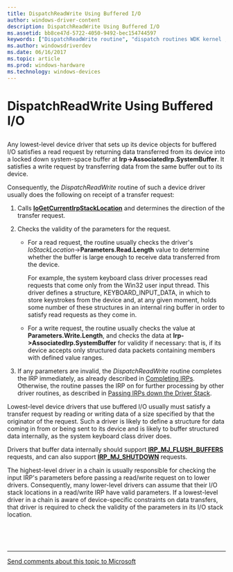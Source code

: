 ```yaml
---
title: DispatchReadWrite Using Buffered I/O
author: windows-driver-content
description: DispatchReadWrite Using Buffered I/O
ms.assetid: bb8ce47d-5722-4050-9492-bec154744597
keywords: ["DispatchReadWrite routine", "dispatch routines WDK kernel , DispatchReadWrite routine", "read/write dispatch routines WDK kernel", "IRP_MJ_WRITE I/O function codes", "IRP_MJ_READ I/O function codes", "data transfers WDK kernel , read/write dispatch routines", "transferring data WDK kernel , read/write dispatch routines", "buffered I/O WDK kernel", "I/O WDK kernel , buffered"]
ms.author: windowsdriverdev
ms.date: 06/16/2017
ms.topic: article
ms.prod: windows-hardware
ms.technology: windows-devices
---
```


# DispatchReadWrite Using Buffered I/O


## <a href="" id="ddk-dispatchreadwrite-using-buffered-i-o-kg"></a>


Any lowest-level device driver that sets up its device objects for buffered I/O satisfies a read request by returning data transferred from its device into a locked down system-space buffer at **Irp-&gt;AssociatedIrp.SystemBuffer**. It satisfies a write request by transferring data from the same buffer out to its device.

Consequently, the *DispatchReadWrite* routine of such a device driver usually does the following on receipt of a transfer request:

1.  Calls [**IoGetCurrentIrpStackLocation**](https://msdn.microsoft.com/library/windows/hardware/ff549174) and determines the direction of the transfer request.

2.  Checks the validity of the parameters for the request.

    -   For a read request, the routine usually checks the driver's *IoStackLocation*-&gt;**Parameters.Read.Length** value to determine whether the buffer is large enough to receive data transferred from the device.

        For example, the system keyboard class driver processes read requests that come only from the Win32 user input thread. This driver defines a structure, KEYBOARD\_INPUT\_DATA, in which to store keystrokes from the device and, at any given moment, holds some number of these structures in an internal ring buffer in order to satisfy read requests as they come in.

    -   For a write request, the routine usually checks the value at **Parameters.Write.Length**, and checks the data at **Irp-&gt;AssociatedIrp.SystemBuffer** for validity if necessary: that is, if its device accepts only structured data packets containing members with defined value ranges.

3.  If any parameters are invalid, the *DispatchReadWrite* routine completes the IRP immediately, as already described in [Completing IRPs](completing-irps.md). Otherwise, the routine passes the IRP on for further processing by other driver routines, as described in [Passing IRPs down the Driver Stack](passing-irps-down-the-driver-stack.md).

Lowest-level device drivers that use buffered I/O usually must satisfy a transfer request by reading or writing data of a size specified by that the originator of the request. Such a driver is likely to define a structure for data coming in from or being sent to its device and is likely to buffer structured data internally, as the system keyboard class driver does.

Drivers that buffer data internally should support [**IRP\_MJ\_FLUSH\_BUFFERS**](https://msdn.microsoft.com/library/windows/hardware/ff550760) requests, and can also support [**IRP\_MJ\_SHUTDOWN**](https://msdn.microsoft.com/library/windows/hardware/ff550807) requests.

The highest-level driver in a chain is usually responsible for checking the input IRP's parameters before passing a read/write request on to lower drivers. Consequently, many lower-level drivers can assume that their I/O stack locations in a read/write IRP have valid parameters. If a lowest-level driver in a chain is aware of device-specific constraints on data transfers, that driver is required to check the validity of the parameters in its I/O stack location.

 

 


--------------------
[Send comments about this topic to Microsoft](mailto:wsddocfb@microsoft.com?subject=Documentation%20feedback%20%5Bkernel\kernel%5D:%20DispatchReadWrite%20Using%20Buffered%20I/O%20%20RELEASE:%20%286/14/2017%29&body=%0A%0APRIVACY%20STATEMENT%0A%0AWe%20use%20your%20feedback%20to%20improve%20the%20documentation.%20We%20don't%20use%20your%20email%20address%20for%20any%20other%20purpose,%20and%20we'll%20remove%20your%20email%20address%20from%20our%20system%20after%20the%20issue%20that%20you're%20reporting%20is%20fixed.%20While%20we're%20working%20to%20fix%20this%20issue,%20we%20might%20send%20you%20an%20email%20message%20to%20ask%20for%20more%20info.%20Later,%20we%20might%20also%20send%20you%20an%20email%20message%20to%20let%20you%20know%20that%20we've%20addressed%20your%20feedback.%0A%0AFor%20more%20info%20about%20Microsoft's%20privacy%20policy,%20see%20http://privacy.microsoft.com/default.aspx. "Send comments about this topic to Microsoft")


